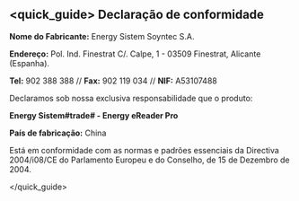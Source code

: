 ## <quick_guide> Declaração de conformidade

**Nome do Fabricante:** Energy Sistem Soyntec S.A.

**Endereço:** Pol. Ind. Finestrat C/. Calpe, 1 - 03509 Finestrat, Alicante (Espanha).

**Tel:** 902 388 388 // **Fax:** 902 119 034 // **NIF:**  A53107488


Declaramos sob nossa exclusiva responsabilidade que o produto:

**Energy Sistem#trade# - Energy eReader Pro**

**País de fabricação:** China

Está em conformidade com as normas e padrões essenciais da Directiva 2004/i08/CE do Parlamento Europeu e do Conselho, de 15 de Dezembro de 2004.


 </quick_guide>
